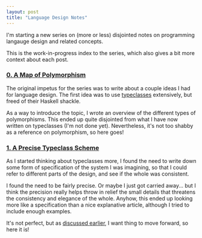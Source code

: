 ```yaml
---
layout: post
title: "Language Design Notes"
---
```


I'm starting a new series on (more or less) disjointed notes on programming
langauge design and related concepts.

This is the work-in-progress index to the series, which also gives a bit more
context about each post.

### [0. A Map of Polymorphism](/polymorphism)

The original impetus for the series was to write about a couple ideas I had for
language design. The first idea was to use [typeclasses] extensively, but freed
of their Haskell shackle.

As a way to introduce the topic, I wrote an overview of the different types of
polymorphisms. This ended up quite disjointed from what I have now written on
typeclasses (I'm not done yet). Nevertheless, it's not too shabby as a reference
on polymorphism, so here goes!

[typeclasses]: https://en.wikipedia.org/wiki/Type_class

### [1. A Precise Typeclass Scheme](/typeclass-scheme)

As I started thinking about typeclasses more, I found the need to write down
some form of specification of the system I was imagining, so that I could refer
to different parts of the design, and see if the whole was consistent.

I found the need to be fairly precise. Or maybe I just got carried away... but I
think the precision really helps throw in relief the small details that
threatens the consistency and elegance of the whole. Anyhow, this ended up
looking more like a specification than a nice explanative article, although I
tried to include enough examples.

It's not perfect, but as [discussed earlier], I want thing to move forward, so
here it is!

[discussed earlier]: /more-content/

